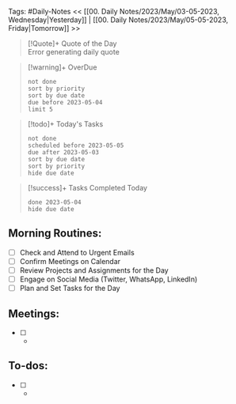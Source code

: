 Tags: #Daily-Notes
<< [[00. Daily Notes/2023/May/03-05-2023, Wednesday|Yesterday]] | [[00. Daily Notes/2023/May/05-05-2023, Friday|Tomorrow]] >>

> [!Quote]+ Quote of the Day  
> Error generating daily quote

> [!warning]+ OverDue  
> ```tasks  
> not done  
> sort by priority 
> sort by due date  
> due before 2023-05-04  
> limit 5  
> ```

> [!todo]+ Today's Tasks  
> ```tasks  
> not done  
> scheduled before 2023-05-05  
> due after 2023-05-03  
> sort by due date   
> sort by priority 
> hide due date  
> ```

> [!success]+ Tasks Completed Today  
> ```tasks  
> done 2023-05-04  
> hide due date  

## Morning Routines:
- [ ] Check and Attend to Urgent Emails
- [ ] Confirm Meetings on Calendar
- [ ] Review Projects and Assignments for the Day
- [ ] Engage on Social Media (Twitter, WhatsApp, LinkedIn)
- [ ] Plan and Set Tasks for the Day

## Meetings:
- [ ] *

## To-dos:
- [ ] *
